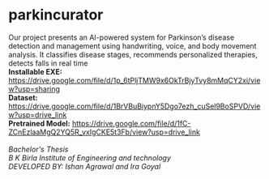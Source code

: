 # parkincurator
Our project presents an AI-powered system for Parkinson’s disease detection and management using handwriting, voice, and body movement analysis. It classifies disease stages, recommends personalized therapies, detects falls in real time
<br>
**Installable EXE:** https://drive.google.com/file/d/1p_6tPljTMW9x6OkTrBjyTvy8mMqCY2xi/view?usp=sharing
<br>
**Dataset:** https://drive.google.com/file/d/1BrVBuBiypnY5Dgo7ezh_cuSel9BoSPVD/view?usp=drive_link
<br>
**Pretrained Model:** https://drive.google.com/file/d/1fC-ZCnEzlaaMgQ2YQ5R_vxIgCKE5t3Fb/view?usp=drive_link
<br>
<br>
*Bachelor's Thesis*
<br>
*B K Birla Institute of Engineering and technology*
<br>
*DEVELOPED BY: Ishan Agrawal and Ira Goyal*
